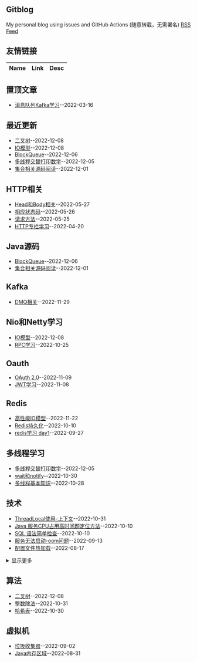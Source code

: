## Gitblog
My personal blog using issues and GitHub Actions (随意转载，无需署名)
[RSS Feed](https://raw.githubusercontent.com/maminglang/minglang_blog/master/feed.xml)
## 友情链接
| Name | Link | Desc | 
 | ---- | ---- | ---- |
## 置顶文章
- [消息队列Kafka学习](https://github.com/maminglang/minglang_blog/issues/1)--2022-03-16
## 最近更新
- [二叉树](https://github.com/maminglang/minglang_blog/issues/33)--2022-12-08
- [IO模型](https://github.com/maminglang/minglang_blog/issues/32)--2022-12-08
- [BlockQueue](https://github.com/maminglang/minglang_blog/issues/31)--2022-12-06
- [多线程交替打印数字](https://github.com/maminglang/minglang_blog/issues/30)--2022-12-05
- [集合相关源码阅读](https://github.com/maminglang/minglang_blog/issues/29)--2022-12-01
## HTTP相关
- [Head和Body相关](https://github.com/maminglang/minglang_blog/issues/8)--2022-05-27
- [相应状态码](https://github.com/maminglang/minglang_blog/issues/7)--2022-05-26
- [请求方法](https://github.com/maminglang/minglang_blog/issues/6)--2022-05-25
- [HTTP专栏学习](https://github.com/maminglang/minglang_blog/issues/2)--2022-04-20
## Java源码
- [BlockQueue](https://github.com/maminglang/minglang_blog/issues/31)--2022-12-06
- [集合相关源码阅读](https://github.com/maminglang/minglang_blog/issues/29)--2022-12-01
## Kafka
- [DMQ相关](https://github.com/maminglang/minglang_blog/issues/28)--2022-11-29
## Nio和Netty学习
- [IO模型](https://github.com/maminglang/minglang_blog/issues/32)--2022-12-08
- [RPC学习](https://github.com/maminglang/minglang_blog/issues/18)--2022-10-25
## Oauth
- [OAuth 2.0](https://github.com/maminglang/minglang_blog/issues/25)--2022-11-09
- [JWT学习](https://github.com/maminglang/minglang_blog/issues/24)--2022-11-08
## Redis
- [高性能IO模型](https://github.com/maminglang/minglang_blog/issues/27)--2022-11-22
- [Redis持久化](https://github.com/maminglang/minglang_blog/issues/15)--2022-10-10
- [redis学习 day1](https://github.com/maminglang/minglang_blog/issues/14)--2022-09-27
## 多线程学习
- [多线程交替打印数字](https://github.com/maminglang/minglang_blog/issues/30)--2022-12-05
- [wait和notify](https://github.com/maminglang/minglang_blog/issues/20)--2022-10-30
- [多线程基本知识](https://github.com/maminglang/minglang_blog/issues/19)--2022-10-28
## 技术
- [ThreadLocal使用-上下文](https://github.com/maminglang/minglang_blog/issues/22)--2022-10-31
- [Java 服务CPU占用高时问题定位方法](https://github.com/maminglang/minglang_blog/issues/17)--2022-10-10
- [SQL 语法简单检查](https://github.com/maminglang/minglang_blog/issues/16)--2022-10-10
- [服务无法启动-oom问题](https://github.com/maminglang/minglang_blog/issues/13)--2022-09-13
- [配置文件热加载](https://github.com/maminglang/minglang_blog/issues/10)--2022-08-17
<details><summary>显示更多</summary>

- [记SpringBoot从2.5.8升级到2.6.7遇到的循环依赖问题](https://github.com/maminglang/minglang_blog/issues/9)--2022-06-02
</details>

## 算法
- [二叉树](https://github.com/maminglang/minglang_blog/issues/33)--2022-12-08
- [整数除法](https://github.com/maminglang/minglang_blog/issues/23)--2022-10-31
- [哈希表](https://github.com/maminglang/minglang_blog/issues/21)--2022-10-30
## 虚拟机
- [垃圾收集器](https://github.com/maminglang/minglang_blog/issues/12)--2022-09-02
- [Java内存区域](https://github.com/maminglang/minglang_blog/issues/11)--2022-08-31

